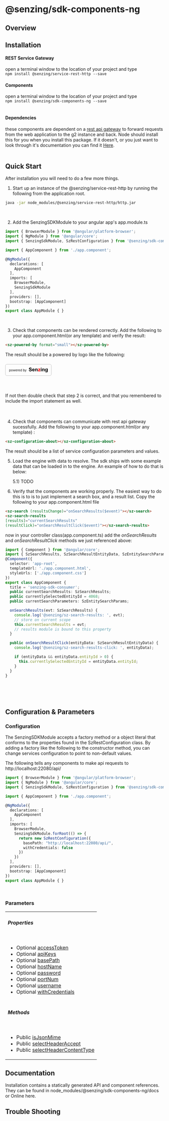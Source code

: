 # @senzing/sdk-components-ng

## Overview


## Installation
#### REST Service Gateway
open a terminal window to the location of your project and type  
`npm install @senzing/service-rest-http --save`

#### Components
open a terminal window to the location of your project and type  
`npm install @senzing/sdk-components-ng --save`
<br/> <br/> 

#### Dependencies
these components are dependent on a [rest api gateway](https://www.npmjs.com/package/@senzing/service-rest-http) to forward requests from the 
web application to the g2 instance and back. 
Node should install this for you when you install this package. If it doesn't, or 
you just want to look through it's documentation you can find it [Here](https://www.npmjs.com/package/@senzing/service-rest-http).
<br/> <br/> 

## Quick Start
After installation you will need to do a few more things.

1) Start up an instance of the @senzing/service-rest-http by running the following 
   from the application root. 
```bash
java -jar node_modules/@senzing/service-rest-http/http.jar
```
  <br/> 
  

2) Add the SenzingSDKModule to your angular app's app.module.ts 
```typescript
import { BrowserModule } from '@angular/platform-browser';
import { NgModule } from '@angular/core';
import { SenzingSdkModule, SzRestConfiguration } from '@senzing/sdk-components-ng';

import { AppComponent } from './app.component';

@NgModule({
  declarations: [
    AppComponent
  ],
  imports: [
    BrowserModule,
    SenzingSdkModule
  ],
  providers: [],
  bootstrap: [AppComponent]
})
export class AppModule { }
```
  <br/> 
  
3) Check that components can be rendered correctly. Add the following to your app.component.html(or any template) and verify the result: 
```html
<sz-powered-by format="small"></sz-powered-by>
```
The result should be a powered by logo like the following:
<div style="display: block;">
<div style="
  display: inline-flex;
  align-items: center;
  justify-content: center;
  line-height: 14px;
  font-size: 10px;
  padding: 10px 11px;
  border-radius: 5px;
  border: 1px solid #c0c0c0;
  margin: 8px 12px 40px 0px;">
<span style="margin-right: 7px;">powered by</span>
<svg version="1.1" scale="0.5" xmlns="http://www.w3.org/2000/svg" xmlns:xlink="http://www.w3.org/1999/xlink" x="0" y="0" width="60" viewBox="0, 0, 537.609, 135.141" style="align-self: flex-end;">
    <g id="Layer_1" transform="translate(-35.191, -241.664)">
      <g>
        <path d="M35.191,312.961 L55.441,310.992 Q57.27,321.188 62.859,325.969 Q68.449,330.75 77.941,330.75 Q87.996,330.75 93.094,326.496 Q98.191,322.242 98.191,316.547 Q98.191,312.891 96.047,310.324 Q93.902,307.758 88.559,305.859 Q84.902,304.594 71.895,301.359 Q55.16,297.211 48.41,291.164 Q38.918,282.656 38.918,270.422 Q38.918,262.547 43.383,255.691 Q47.848,248.836 56.25,245.25 Q64.652,241.664 76.535,241.664 Q95.941,241.664 105.75,250.172 Q115.559,258.68 116.051,272.883 L95.238,273.797 Q93.902,265.852 89.508,262.371 Q85.113,258.891 76.324,258.891 Q67.254,258.891 62.121,262.617 Q58.816,265.008 58.816,269.016 Q58.816,272.672 61.91,275.273 Q65.848,278.578 81.035,282.164 Q96.223,285.75 103.5,289.582 Q110.777,293.414 114.891,300.059 Q119.004,306.703 119.004,316.477 Q119.004,325.336 114.082,333.07 Q109.16,340.805 100.16,344.566 Q91.16,348.328 77.73,348.328 Q58.184,348.328 47.707,339.293 Q37.23,330.258 35.191,312.961 z" fill="#000000"></path>
        <path d="M179.613,322.734 L199.301,326.039 Q195.504,336.867 187.312,342.527 Q179.121,348.188 166.816,348.188 Q147.34,348.188 137.988,335.461 Q130.605,325.266 130.605,309.727 Q130.605,291.164 140.309,280.652 Q150.012,270.141 164.848,270.141 Q181.512,270.141 191.145,281.145 Q200.777,292.148 200.355,314.859 L150.855,314.859 Q151.066,323.648 155.637,328.535 Q160.207,333.422 167.027,333.422 Q171.668,333.422 174.832,330.891 Q177.996,328.359 179.613,322.734 z M180.738,302.766 Q180.527,294.188 176.309,289.723 Q172.09,285.258 166.043,285.258 Q159.574,285.258 155.355,289.969 Q151.137,294.68 151.207,302.766 z" fill="#000000"></path>
        <path d="M284.379,346.5 L264.621,346.5 L264.621,308.391 Q264.621,296.297 263.355,292.746 Q262.09,289.195 259.242,287.227 Q256.395,285.258 252.387,285.258 Q247.254,285.258 243.176,288.07 Q239.098,290.883 237.586,295.523 Q236.074,300.164 236.074,312.68 L236.074,346.5 L216.316,346.5 L216.316,271.828 L234.668,271.828 L234.668,282.797 Q244.441,270.141 259.277,270.141 Q265.816,270.141 271.23,272.496 Q276.645,274.852 279.422,278.508 Q282.199,282.164 283.289,286.805 Q284.379,291.445 284.379,300.094 z" fill="#000000"></path>
        <g>
          <path d="M296.973,347 L296.973,331.602 L324.957,299.469 Q331.848,291.594 335.152,288.289 Q331.707,288.5 326.082,288.57 L299.715,288.711 L299.715,272.328 L361.449,272.328 L361.449,286.32 L332.902,319.227 L322.848,330.125 Q331.074,329.633 333.043,329.633 L363.629,329.633 L363.629,347 z" fill="#FF0000"></path>
          <path d="M296.973,347 L296.973,331.602 L324.957,299.469 Q331.848,291.594 335.152,288.289 Q331.707,288.5 326.082,288.57 L299.715,288.711 L299.715,272.328 L361.449,272.328 L361.449,286.32 L332.902,319.227 L322.848,330.125 Q331.074,329.633 333.043,329.633 L363.629,329.633 L363.629,347 z" fill-opacity="0" stroke="#FF0000" stroke-width="1"></path>
        </g>
        <path d="M376.418,261.703 L376.418,243.422 L396.176,243.422 L396.176,261.703 z M376.418,346.5 L376.418,271.828 L396.176,271.828 L396.176,346.5 z" fill="#000000"></path>
        <path d="M484.348,346.5 L464.59,346.5 L464.59,308.391 Q464.59,296.297 463.324,292.746 Q462.059,289.195 459.211,287.227 Q456.363,285.258 452.355,285.258 Q447.223,285.258 443.145,288.07 Q439.066,290.883 437.555,295.523 Q436.043,300.164 436.043,312.68 L436.043,346.5 L416.285,346.5 L416.285,271.828 L434.637,271.828 L434.637,282.797 Q444.41,270.141 459.246,270.141 Q465.785,270.141 471.199,272.496 Q476.613,274.852 479.391,278.508 Q482.168,282.164 483.258,286.805 Q484.348,291.445 484.348,300.094 z" fill="#000000"></path>
        <path d="M502.559,351.422 L525.129,354.164 Q525.691,358.102 527.73,359.578 Q530.543,361.688 536.59,361.688 Q544.324,361.688 548.191,359.367 Q550.793,357.82 552.129,354.375 Q553.043,351.914 553.043,345.305 L553.043,334.406 Q544.184,346.5 530.684,346.5 Q515.637,346.5 506.848,333.773 Q499.957,323.719 499.957,308.742 Q499.957,289.969 508.992,280.055 Q518.027,270.141 531.457,270.141 Q545.309,270.141 554.309,282.305 L554.309,271.828 L572.801,271.828 L572.801,338.836 Q572.801,352.055 570.621,358.594 Q568.441,365.133 564.504,368.859 Q560.566,372.586 553.992,374.695 Q547.418,376.805 537.363,376.805 Q518.379,376.805 510.434,370.301 Q502.488,363.797 502.488,353.812 Q502.488,352.828 502.559,351.422 z M520.207,307.617 Q520.207,319.5 524.812,325.02 Q529.418,330.539 536.168,330.539 Q543.41,330.539 548.402,324.879 Q553.395,319.219 553.395,308.109 Q553.395,296.508 548.613,290.883 Q543.832,285.258 536.52,285.258 Q529.418,285.258 524.812,290.777 Q520.207,296.297 520.207,307.617 z" fill="#000000"></path>
      </g>
    </g>
</svg>
</div></div>

If not then double check that step 2 is correct, and that you remembered to include the 
import statement as well.
<br/> 
<br/> 
<br/>
  

4) Check that components can communicate with rest api gateway sucessfully. Add the following to your app.component.html(or any template) : 
```html
<sz-configuration-about></sz-configuration-about>
```
The result should be a list of service configuration parameters and values.


5) Load the engine with data to resolve. 
   The sdk ships with some example data that can be loaded in to the engine. An example of how to do that  is below:

   5.1) TODO

6) Verify that the components are working properly. The easiest way to do this is to is to just implement a search box, and a result list. Copy the following to your app.component.html file
```html
<sz-search (resultsChange)="onSearchResults($event)"></sz-search>
<sz-search-results 
[results]="currentSearchResults" 
(resultClick)="onSearchResultClick($event)"></sz-search-results>
```
now in your controller class(app.component.ts) add the *onSearchResults* and *onSearchResultClick* methods we just referenced above:
```typescript
import { Component } from '@angular/core';
import { SzSearchResults, SzSearchResultEntityData, SzEntitySearchParams } from '@senzing/sdk-components-ng';
@Component({
  selector: 'app-root',
  templateUrl: './app.component.html',
  styleUrls: ['./app.component.css']
})
export class AppComponent {
  title = 'senzing-sdk-consumer';
  public currentSearchResults: SzSearchResults;
  public currentlySelectedEntityId = 4068;
  public currentSearchParameters: SzEntitySearchParams;

  onSearchResults(evt: SzSearchResults) {
    console.log('@senzing/sz-search-results: ', evt);
    // store on current scope
    this.currentSearchResults = evt;
    // results module is bound to this property
  }

  public onSearchResultClick(entityData: SzSearchResultEntityData) {
    console.log('@senzing/sz-search-results-click: ', entityData);

    if (entityData && entityData.entityId > 0) {
      this.currentlySelectedEntityId = entityData.entityId;
    }
  }
}
```


<br/> <br/> <br/> 

## Configuration & Parameters

### Configuration
The SenzingSDKModule accepts a factory method or a object literal that conforms to the 
properties found in the SzRestConfiguration class. By adding a factory like the following to the constructor method, you can change services configuration to point to non-default values.

The following tells any components to make api requests to http://localhost:22080/api/
```typescript
import { BrowserModule } from '@angular/platform-browser';
import { NgModule } from '@angular/core';
import { SenzingSdkModule, SzRestConfiguration } from '@senzing/sdk-components-ng';

import { AppComponent } from './app.component';

@NgModule({
  declarations: [
    AppComponent
  ],
  imports: [
    BrowserModule,
    SenzingSdkModule.forRoot(() => {
      return new SzRestConfiguration({
        basePath: "http://localhost:22080/api/",
        withCredentials: false
      })
    })
  ],
  providers: [],
  bootstrap: [AppComponent]
})
export class AppModule { }
```
<br/> 

### Parameters
  
  <table class="table table-sm table-bordered index-table">
      <tbody>
              <tr>
                  <td class="col-md-4">
                      <h6><b>Properties</b></h6>
                  </td>
              </tr>
              <tr>
                  <td class="col-md-4">
                      <ul class="index-list">
                          <li>
                                  <span class="modifier">Optional</span>
                              <a href="#accessToken">accessToken</a>
                          </li>
                          <li>
                                  <span class="modifier">Optional</span>
                              <a href="#apiKeys">apiKeys</a>
                          </li>
                          <li>
                                  <span class="modifier">Optional</span>
                              <a href="#basePath">basePath</a>
                          </li>
                          <li>
                                  <span class="modifier">Optional</span>
                              <a href="#hostName">hostName</a>
                          </li>
                          <li>
                                  <span class="modifier">Optional</span>
                              <a href="#password">password</a>
                          </li>
                          <li>
                                  <span class="modifier">Optional</span>
                              <a href="#portNum">portNum</a>
                          </li>
                          <li>
                                  <span class="modifier">Optional</span>
                              <a href="#username">username</a>
                          </li>
                          <li>
                                  <span class="modifier">Optional</span>
                              <a href="#withCredentials">withCredentials</a>
                          </li>
                      </ul>
                  </td>
              </tr>
              <tr>
                  <td class="col-md-4">
                      <h6><b>Methods</b></h6>
                  </td>
              </tr>
              <tr>
                  <td class="col-md-4">
                      <ul class="index-list">
                          <li>
                                  <span class="modifier">Public</span>
                              <a href="#isJsonMime">isJsonMime</a>
                          </li>
                          <li>
                                  <span class="modifier">Public</span>
                              <a href="#selectHeaderAccept">selectHeaderAccept</a>
                          </li>
                          <li>
                                  <span class="modifier">Public</span>
                              <a href="#selectHeaderContentType">selectHeaderContentType</a>
                          </li>
                      </ul>
                  </td>
              </tr>
      </tbody>
  </table>


## Documentation
Installation contains a statically generated API and component references. They can be found in
node_modules/@senzing/sdk-components-ng/docs or Online here.


## Trouble Shooting
